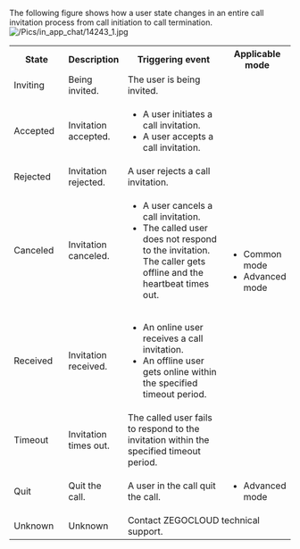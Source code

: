 The following figure shows how a user state changes in an entire call invitation process from call initiation to call termination.
![/Pics/in_app_chat/14243_1.jpg](//doc.oa.zego.im/Pics/in_app_chat/14243_1.jpg)
<table>
  <colgroup>
    <col width="20%">
    <col width="20%">
    <col width="40%">
    <col width="20%">
  </colgroup>
<tbody><tr>
<th>State</th>
<th>Description</th>
<th>Triggering event</th>
<th>Applicable mode</th>
</tr>
<tr>
<td>Inviting</td>
<td>Being invited.</td>
<td>The user is being invited.</td>
<td rowspan="6"><ul><li>Common mode</li><li>Advanced mode</li></ul></td>
</tr>
<tr>
<td>Accepted</td>
<td>Invitation accepted.</td>
<td><ul><li>A user initiates a call invitation.</li><li>A user accepts a call invitation.</li></ul></td>
</tr>
<tr>
<td>Rejected</td>
<td>Invitation rejected.</td>
<td>A user rejects a call invitation.</td>
</tr>
<tr>
<td>Canceled</td>
<td>Invitation canceled.</td>
<td><ul><li>A user cancels a call invitation.</li><li>The called user does not respond to the invitation. The caller gets offline and the heartbeat times out.</li></ul></td>
</tr>
<tr>
<td>Received</td>
<td>Invitation received.</td>
<td><ul><li>An online user receives a call invitation.</li><li>An offline user gets online within the specified timeout period.</li></ul></td>
</tr>
<tr>
<td>Timeout</td>
<td>Invitation times out.</td>
<td>The called user fails to respond to the invitation within the specified timeout period.</td>
</tr>
<tr>
<td>Quit</td>
<td>Quit the call.</td>
<td>A user in the call quit the call.</td>
<td><ul><li>Advanced mode</li></ul></td>
</tr>
<tr>
<td>Unknown</td>
<td>Unknown</td>
<td colspan="2">Contact ZEGOCLOUD technical support.</td>
</tr>
</tbody></table>








